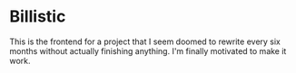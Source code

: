 # Billistic

This is the frontend for a project that I seem doomed to rewrite every six months without actually finishing anything. I'm finally motivated to make it work.
